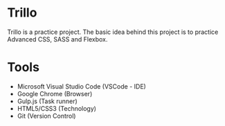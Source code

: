 # Trillo

Trillo is a practice project. The basic idea behind this project is to practice Advanced CSS, SASS and Flexbox.

# Tools
- Microsoft Visual Studio Code (VSCode - IDE) 
- Google Chrome (Browser)
- Gulp.js (Task runner)
- HTML5/CSS3 (Technology)
- Git (Version Control)